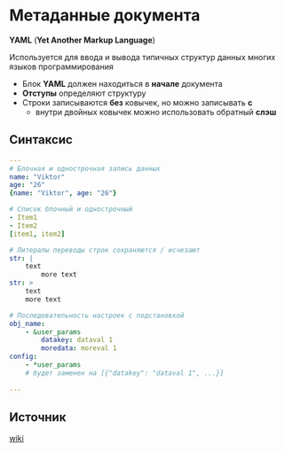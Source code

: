 # Метаданные документа
__YAML__ (__Yet Another Markup Language__)

Используется для ввода и вывода типичных структур данных
многих языков программирования

- Блок __YAML__ должен находиться в __начале__ документа
- __Отступы__ определяют структуру
- Строки записываются __без__ ковычек, но можно записывать __с__
	- внутри двойных ковычек можно использовать обратный __слэш__

## Синтаксис
```yaml
---
# Блочная и однострочная запись данных
name: "Viktor"
age: "26"
{name: "Viktor", age: "26"}

# Список блочный и однострочный
- Item1
- Item2
[item1, item2]

# Литералы переводы строк сохраняются / исчезают
str: |
	text
		more text
str: >
	text
	more text

# Последовательность настроек с подстановкой
obj_name:
	- &user_params
		datakey: dataval 1
		moredata: moreval 1
config:
	- *user_params
	# будет заменен на [{"datakey": "dataval 1", ...}]
		
---
```

## Источник
[wiki](https://ru.wikipedia.org/wiki/YAML)